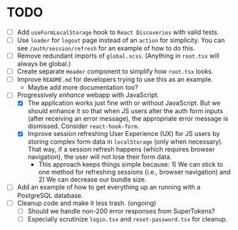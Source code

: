 # TODO

- [ ] Add `useFormLocalStorage` hook to `React Discoveries` with valid tests.
- [ ] Use `loader` for `logout` page instead of an `action` for simplicity. You can see `/auth/session/refresh` for an example of how to do this.
- [ ] Remove redundant imports of `global.scss`. (Anything in `root.tsx` will always be global.)
- [ ] Create separate `Header` component to simplify how `root.tsx` looks.
- [ ] Improve `README.md` for developers trying to use this as an example.
  - Maybe add more documentation too?
- [ ] Progressively _enhance_ webapp with JavaScript.
  - [x] The application works just fine with or without JavaScript. But we should enhance it so that when JS users alter the auth form inputs (after receiving an error message), the appropriate error message is dismissed. Consider `react-hook-form`.
  - [x] Improve session refreshing User Experience (UX) for JS users by storing complex form data in `localStorage` (only when necessary). That way, if a session refresh happens (which requires browser navigation), the user will not lose their form data.
    - This approach keeps things simple because: 1) We can stick to one method for refreshing sessions (i.e., browser navigation) and 2) We can decrease our bundle size.
- [ ] Add an example of how to get everything up an running with a PostgreSQL database.
- [ ] Cleanup code and make it less trash. (ongoing)
  - [ ] Should we handle non-200 error responses from SuperTokens?
  - [ ] Especially scrutinize `login.tsx` and `reset-password.tsx` for cleanup.
